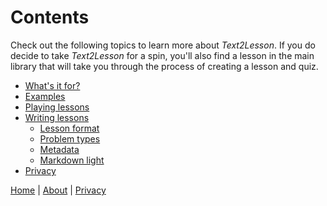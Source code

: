 # Contents

Check out the following topics to learn more about _Text2Lesson_. If you do decide
to take _Text2Lesson_ for a spin, you'll also find a lesson in the main library
that will take you through the process of creating a lesson and quiz.

- [What's it for?](./whats-it-for.md)
- [Examples](./examples/examples.md)
- [Playing lessons](./playing-lessons.md)
- [Writing lessons](./writing-lessons.md)
  - [Lesson format](./lesson-format.md)
  - [Problem types](./problem-types.md)
  - [Metadata](./metadata.md)
  - [Markdown light](./markdown-light.md)
- [Privacy](./privacy.md)

[Home](./index.md) | [About](./about.md) | [Privacy](./privacy.md)
